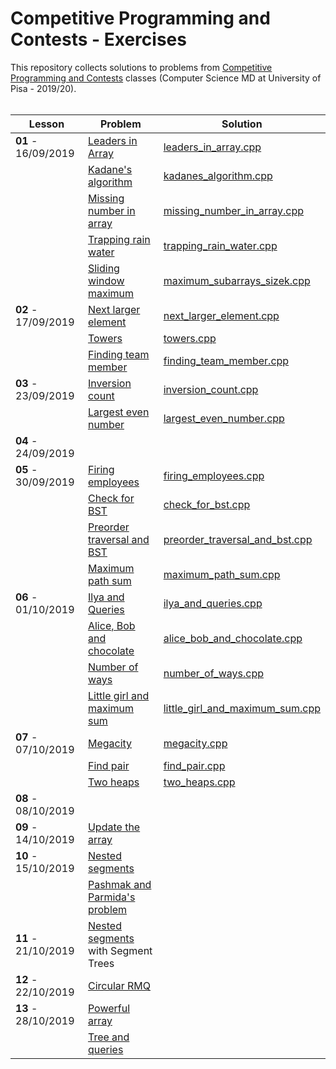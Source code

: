 # Competitive Programming and Contests - Exercises

This repository collects solutions to problems from [Competitive Programming and Contests](https://github.com/rossanoventurini/CompetitiveProgramming) classes (Computer Science MD at University of Pisa - 2019/20).
<br/><br/>

| Lesson | Problem | Solution |
| ------ | ------- | -------- |
| **01** - 16/09/2019 | [Leaders in Array](http://practice.geeksforgeeks.org/problems/leaders-in-an-array/0) | [leaders_in_array.cpp](https://github.com/lorenzovolpi/CPExercises/blob/master/source/lesson01/leaders_in_array/leaders_in_array.cpp) |
|        | [Kadane's algorithm](http://practice.geeksforgeeks.org/problems/kadanes-algorithm/0) | [kadanes_algorithm.cpp](http://practice.geeksforgeeks.org/problems/kadanes-algorithm/0) |
|        | [Missing number in array](http://practice.geeksforgeeks.org/problems/missing-number-in-array/0) | [missing_number_in_array.cpp](https://github.com/lorenzovolpi/CPExercises/blob/master/source/lesson01/missing_number_in_array/missing_number_in_array.cpp) |
|        | [Trapping rain water](http://practice.geeksforgeeks.org/problems/trapping-rain-water/0) | [trapping_rain_water.cpp](https://github.com/lorenzovolpi/CPExercises/blob/master/source/lesson01/trapping_rain_water/trapping_rain_water.cpp) |
|        | [Sliding window maximum](http://practice.geeksforgeeks.org/problems/maximum-of-all-subarrays-of-size-k/0) | [maximum_subarrays_sizek.cpp](https://github.com/lorenzovolpi/CPExercises/blob/master/source/lesson01/maximum_subarrays_sizek/maximum_subarrays_sizek.cpp) |
| **02** - 17/09/2019 | [Next larger element](http://practice.geeksforgeeks.org/problems/next-larger-element/0) | [next_larger_element.cpp](https://github.com/lorenzovolpi/CPExercises/blob/master/source/lesson02/next_larger_element/next_larger_element.cpp) |
|        | [Towers](http://codeforces.com/problemset/problem/37/A?locale=en) | [towers.cpp](https://github.com/lorenzovolpi/CPExercises/blob/master/source/lesson02/towers/towers.cpp) |
|        | [Finding team member](http://codeforces.com/problemset/problem/579/B?locale=en) | [finding_team_member.cpp](https://github.com/lorenzovolpi/CPExercises/blob/master/source/lesson02/finding_team_member/finding_team_member.cpp)
| **03** - 23/09/2019 | [Inversion count](http://www.spoj.com/problems/INVCNT/) | [inversion_count.cpp](https://github.com/lorenzovolpi/CPExercises/tree/master/source/lesson03/inversion_count/inversion_count.cpp) |
|        | [Largest even number](http://practice.geeksforgeeks.org/problems/largest-even-number/0) | [largest_even_number.cpp](https://github.com/lorenzovolpi/CPExercises/tree/master/source/lesson03/largest_even_number/largest_even_number.cpp) |
| **04** - 24/09/2019 |  |  |
| **05** - 30/09/2019 | [Firing employees](http://practice.geeksforgeeks.org/problems/firing-employees/0) | [firing_employees.cpp](https://github.com/lorenzovolpi/CPExercises/blob/master/source/lesson05/firing_employees/firing_employees.cpp) |
|        | [Check for BST](http://practice.geeksforgeeks.org/problems/check-for-bst/1) | [check_for_bst.cpp](https://github.com/lorenzovolpi/CPExercises/tree/master/source/lesson05/check_for_bst/check_for_bst.cpp) |
|        | [Preorder traversal and BST](http://practice.geeksforgeeks.org/problems/preorder-traversal-and-bst/0) | [preorder_traversal_and_bst.cpp](https://github.com/lorenzovolpi/CPExercises/tree/master/source/lesson05/preorder_traversal_and_bst/preorder_traversal_and_bst.cpp) |
|        | [Maximum path sum](http://practice.geeksforgeeks.org/problems/maximum-path-sum/1) | [maximum_path_sum.cpp](https://github.com/lorenzovolpi/CPExercises/blob/master/source/lesson05/maximum_path_sum/maximum_path_sum.cpp) |
| **06** - 01/10/2019| [Ilya and Queries](http://codeforces.com/problemset/problem/313/B?locale=en) | [ilya_and_queries.cpp](https://github.com/lorenzovolpi/CPExercises/blob/master/source/lesson06/ilya_and_queries/ilya_and_queries.cpp) |
|        | [Alice, Bob and chocolate](http://codeforces.com/problemset/problem/6/C?locale=en) | [alice_bob_and_chocolate.cpp](https://github.com/lorenzovolpi/CPExercises/blob/master/source/lesson06/alice_bob_and_chocolate/alice_bob_and_chocolate.cpp) |
|        | [Number of ways](http://codeforces.com/problemset/problem/466/C?locale=en) | [number_of_ways.cpp](https://github.com/lorenzovolpi/CPExercises/blob/master/source/lesson06/number_of_ways/number_of_ways.cpp) |
|        | [Little girl and maximum sum](http://codeforces.com/problemset/problem/276/C?locale=en) | [little_girl_and_maximum_sum.cpp](https://github.com/lorenzovolpi/CPExercises/blob/master/source/lesson06/little_girl_and_maximum_sum/little_girl_and_maximum_sum.cpp) |
| **07** - 07/10/2019 | [Megacity](http://codeforces.com/problemset/problem/424/B?locale=en) | [megacity.cpp](https://github.com/lorenzovolpi/CPExercises/blob/master/source/lesson07/megacity/megacity.cpp) |
|        | [Find pair](http://codeforces.com/problemset/problem/160/C?locale=en) | [find_pair.cpp](https://github.com/lorenzovolpi/CPExercises/blob/master/source/lesson07/find_pair/find_pair.cpp) |
|        | [Two heaps](http://codeforces.com/problemset/problem/353/B?locale=en) | [two_heaps.cpp](https://github.com/lorenzovolpi/CPExercises/blob/master/source/lesson07/two_heaps/two_heaps.cpp) |
| **08** - 08/10/2019 |  |  |
| **09** - 14/10/2019 | [Update the array](http://www.spoj.com/problems/UPDATEIT/) |  |
| **10** - 15/10/2019 | [Nested segments](http://codeforces.com/problemset/problem/652/D?locale=en) |  |
|        | [Pashmak and Parmida's problem](http://codeforces.com/problemset/problem/459/D?locale=en) |  |
| **11** - 21/10/2019 | [Nested segments](http://codeforces.com/problemset/problem/652/D?locale=en) <br/>with Segment Trees |  |
| **12** - 22/10/2019 | [Circular RMQ](http://codeforces.com/problemset/problem/52/C) |  |
| **13** - 28/10/2019 | [Powerful array](http://codeforces.com/contest/86/problem/D) |  |
|        | [Tree and queries](http://codeforces.com/contest/375/problem/D) |  |
